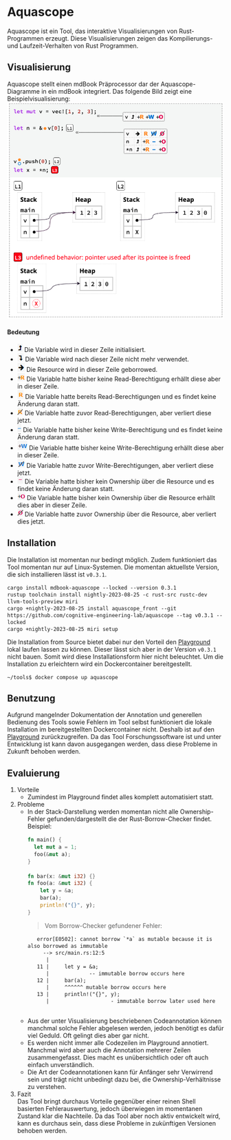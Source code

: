 # Aquascope
Aquascope ist ein Tool, das interaktive Visualisierungen von Rust-Programmen erzeugt. Diese Visualisierungen zeigen das Kompilierungs- und Laufzeit-Verhalten von Rust Programmen.


## Visualisierung
Aquascope stellt einen mdBook Präprocessor dar der Aquascope-Diagramme in ein mdBook integriert.
Das folgende Bild zeigt eine Beispielvisualisierung:
![alt tag](https://github.com/michael-gleike/tools/blob/main/aquascope/pictures/example.png)


#### Bedeutung
- ![initialize.png](pictures/notation/initialize.png) Die Variable wird in dieser Zeile initialisiert.
- ![drop.png](pictures/notation/drop.png) Die Variable wird nach dieser Zeile nicht mehr verwendet.
- ![borrow.png](pictures/notation/borrow.png) Die Resource wird in dieser Zeile geborrowed.
- ![gainRead.png](pictures/notation/gainRead.png) Die Variable hatte bisher keine Read-Berechtigung erhällt diese aber in dieser Zeile.
- ![read.png](pictures/notation/read.png) Die Variable hatte bereits Read-Berechtigungen und es findet keine Änderung daran statt.
- ![dropRead.png](pictures/notation/dropRead.png) Die Variable hatte zuvor Read-Berechtigungen, aber verliert diese jetzt.
- ![noWrite.png](pictures/notation/noWrite.png) Die Variable hatte bisher keine Write-Berechtigung und es findet keine Änderung daran statt.
- ![gainWrite.png](pictures/notation/gainWrite.png) Die Variable hatte bisher keine Write-Berechtigung erhällt diese aber in dieser Zeile.
- ![dropWrite.png](pictures/notation/dropWrite.png) Die Variable hatte zuvor Write-Berechtigungen, aber verliert diese jetzt.
- ![noOwner.png](pictures/notation/noOwner.png) Die Variable hatte bisher kein Ownership über die Resource und es findet keine Änderung daran statt.
- ![gainOwner.png](pictures/notation/gainOwner.png) Die Variable hatte bisher kein Ownership über die Resource erhällt dies aber in dieser Zeile.
- ![dropOwner.png](pictures/notation/dropOwner.png) Die Variable hatte zuvor Ownership über die Resource, aber verliert dies jetzt.

## Installation
Die Installation ist momentan nur bedingt möglich. Zudem funktioniert das Tool momentan nur auf Linux-Systemen. Die momentan aktuellste Version, die sich installieren lässt ist ``v0.3.1``.
````shell
cargo install mdbook-aquascope --locked --version 0.3.1
rustup toolchain install nightly-2023-08-25 -c rust-src rustc-dev llvm-tools-preview miri
cargo +nightly-2023-08-25 install aquascope_front --git https://github.com/cognitive-engineering-lab/aquascope --tag v0.3.1 --locked
cargo +nightly-2023-08-25 miri setup
````
Die Installation from Source bietet dabei nur den Vorteil den [Playground](https://cognitive-engineering-lab.github.io/aquascope/) lokal laufen lassen zu können. Dieser lässt sich aber in der Version ``v0.3.1`` nicht bauen. Somit wird diese Installationsform hier nicht beleuchtet.
Um die Installation zu erleichtern wird ein Dockercontainer bereitgestellt.
````shell
~/tools$ docker compose up aquascope
````

## Benutzung
Aufgrund mangelnder Dokumentation der Annotation und generellen Bedienung des Tools sowie Fehlern im Tool selbst funktioniert die lokale Installation im bereitgestellten Dockercontainer nicht. Deshalb ist auf den [Playground](https://cognitive-engineering-lab.github.io/aquascope/) zurückzugreifen. Da das Tool Forschungssoftware ist und unter Entwicklung ist kann davon ausgegangen werden, dass diese Probleme in Zukunft behoben werden.

## Evaluierung
1. Vorteile
    - Zumindest im Playground findet alles komplett automatisiert statt.
2. Probleme
    - In der Stack-Darstellung werden momentan nicht alle Ownership-Fehler gefunden/dargestellt die der Rust-Borrow-Checker findet. Beispiel:
        ````rust
        fn main() {
          let mut a = 1;
          foo(&mut a);
        }
        
        fn bar(x: &mut i32) {}
        fn foo(a: &mut i32) {
            let y = &a;
            bar(a);
            println!("{}", y);
        }
        ````
         > Vom Borrow-Checker gefundener Fehler:
         ````shell
            error[E0502]: cannot borrow `*a` as mutable because it is also borrowed as immutable
              --> src/main.rs:12:5
               |
            11 |     let y = &a;
               |             -- immutable borrow occurs here
            12 |     bar(a);
               |     ^^^^^^ mutable borrow occurs here
            13 |     println!("{}", y);
               |                    - immutable borrow later used here
            
         ````
    - Aus der unter Visualisierung beschriebenen Codeannotation können manchmal solche Fehler abgelesen werden, jedoch benötigt es dafür viel Geduld. Oft gelingt dies aber gar nicht.
    - Es werden nicht immer alle Codezeilen im Playground annotiert. Manchmal wird aber auch die Annotation mehrerer Zeilen zusammengefasst. Dies macht es unübersichtlich oder oft auch einfach unverständlich.
    - Die Art der Codeannotationen kann für Anfänger sehr Verwirrend sein und trägt nicht unbedingt dazu bei, die Ownership-Verhältnisse zu verstehen.
3. Fazit <br>
Das Tool bringt durchaus Vorteile gegenüber einer reinen Shell basierten Fehlerauswertung, jedoch überwiegen im momentanen Zustand klar die Nachteile. Da das Tool aber noch aktiv entwickelt wird, kann es durchaus sein, dass diese Probleme in zukünftigen Versionen behoben werden.
